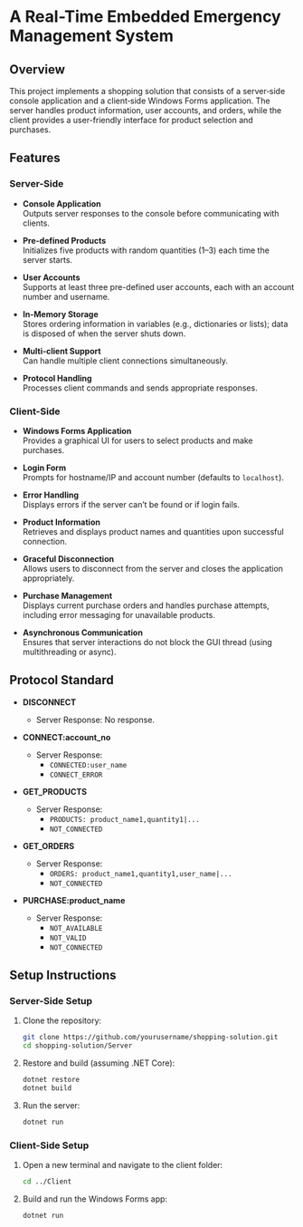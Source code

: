 # A Real-Time Embedded Emergency Management System

## Overview

This project implements a shopping solution that consists of a server‐side console application and a client‐side Windows Forms application. The server handles product information, user accounts, and orders, while the client provides a user-friendly interface for product selection and purchases.

## Features

### Server-Side

- **Console Application**  
  Outputs server responses to the console before communicating with clients.

- **Pre-defined Products**  
  Initializes five products with random quantities (1–3) each time the server starts.

- **User Accounts**  
  Supports at least three pre-defined user accounts, each with an account number and username.

- **In-Memory Storage**  
  Stores ordering information in variables (e.g., dictionaries or lists); data is disposed of when the server shuts down.

- **Multi-client Support**  
  Can handle multiple client connections simultaneously.

- **Protocol Handling**  
  Processes client commands and sends appropriate responses.

### Client-Side

- **Windows Forms Application**  
  Provides a graphical UI for users to select products and make purchases.

- **Login Form**  
  Prompts for hostname/IP and account number (defaults to `localhost`).

- **Error Handling**  
  Displays errors if the server can’t be found or if login fails.

- **Product Information**  
  Retrieves and displays product names and quantities upon successful connection.

- **Graceful Disconnection**  
  Allows users to disconnect from the server and closes the application appropriately.

- **Purchase Management**  
  Displays current purchase orders and handles purchase attempts, including error messaging for unavailable products.

- **Asynchronous Communication**  
  Ensures that server interactions do not block the GUI thread (using multithreading or async).

## Protocol Standard

- **DISCONNECT**  
  - Server Response: No response.

- **CONNECT:account_no**  
  - Server Response:  
    - `CONNECTED:user_name`  
    - `CONNECT_ERROR`

- **GET_PRODUCTS**  
  - Server Response:  
    - `PRODUCTS: product_name1,quantity1|...`  
    - `NOT_CONNECTED`

- **GET_ORDERS**  
  - Server Response:  
    - `ORDERS: product_name1,quantity1,user_name|...`  
    - `NOT_CONNECTED`

- **PURCHASE:product_name**  
  - Server Response:  
    - `NOT_AVAILABLE`  
    - `NOT_VALID`  
    - `NOT_CONNECTED`

## Setup Instructions

### Server-Side Setup

1. Clone the repository:  
   ```bash
   git clone https://github.com/yourusername/shopping-solution.git
   cd shopping-solution/Server
   ```
2. Restore and build (assuming .NET Core):  
   ```bash
   dotnet restore
   dotnet build
   ```
3. Run the server:  
   ```bash
   dotnet run
   ```

### Client-Side Setup

1. Open a new terminal and navigate to the client folder:  
   ```bash
   cd ../Client
   ```
2. Build and run the Windows Forms app:  
   ```bash
   dotnet run
   ```
